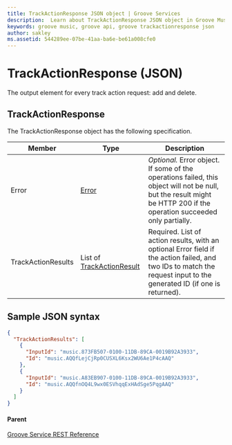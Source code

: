 ```yaml
---
title: TrackActionResponse JSON object | Groove Services
description:  Learn about TrackActionResponse JSON object in Groove Music API.
keywords: groove music, groove api, groove trackactionresponse json
author: sakley
ms.assetid: 544289ee-07be-41aa-ba6e-be61a008cfe0
---
```


# TrackActionResponse (JSON)
The output element for every track action request: add and delete.

## TrackActionResponse
The TrackActionResponse object has the following specification.

| **Member**         | **Type**                                                                         | **Description**                                                                                                                                                       |
|--------------------|----------------------------------------------------------------------------------|-----------------------------------------------------------------------------------------------------------------------------------------------------------------------|
| Error              | [Error](JSON-Error.md)                                 | *Optional.* Error object. If some of the operations failed, this object will not be null, but the result might be HTTP 200 if the operation succeeded only partially.   |
| TrackActionResults | List of [TrackActionResult](JSON-TrackActionResult.md) | Required. List of action results, with an optional Error field if the action failed, and two IDs to match the request input to the generated ID (if one is returned). |

## Sample JSON syntax
```json
{
  "TrackActionResults": [
    {
      "InputId": "music.873FB507-0100-11DB-89CA-0019B92A3933",
      "Id": "music.AQQfLejCjRp0CUSXL6Ksx2WU6Ae1P4cAAQ"
    },
    {
      "InputId": "music.A83EB907-0100-11DB-89CA-0019B92A3933",
      "Id": "music.AQQfnOQ4L9wx0ESVhqqExHAdSge5PqgAAQ"
    }
  ]
}
```

#### Parent
[Groove Service REST Reference](overview.md)
